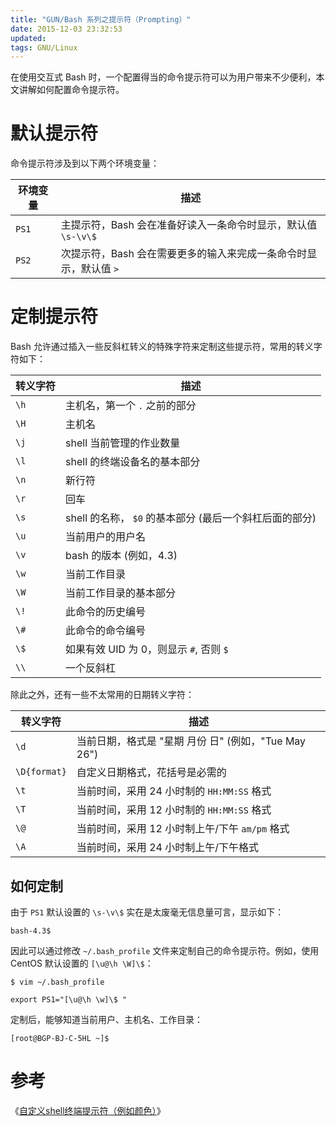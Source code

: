 ```yaml
---
title: "GUN/Bash 系列之提示符（Prompting）"
date: 2015-12-03 23:32:53
updated: 
tags: GNU/Linux
---
```


在使用交互式 Bash 时，一个配置得当的命令提示符可以为用户带来不少便利，本文讲解如何配置命令提示符。

# 默认提示符

命令提示符涉及到以下两个环境变量：

| 环境变量  | 描述                                     |
| ----- | -------------------------------------- |
| `PS1` | 主提示符，Bash 会在准备好读入一条命令时显示，默认值 `\s-\v\$` |
| `PS2` | 次提示符，Bash 会在需要更多的输入来完成一条命令时显示，默认值 `>`  |

# 定制提示符

Bash 允许通过插入一些反斜杠转义的特殊字符来定制这些提示符，常用的转义字符如下：

| 转义字符 | 描述                                  |
| ---- | ----------------------------------- |
| `\h` | 主机名，第一个 `.` 之前的部分                   |
| `\H` | 主机名                                 |
| `\j` | shell 当前管理的作业数量                     |
| `\l` | shell 的终端设备名的基本部分                   |
| `\n` | 新行符                                 |
| `\r` | 回车                                  |
| `\s` | shell 的名称， `$0` 的基本部分 (最后一个斜杠后面的部分) |
| `\u` | 当前用户的用户名                            |
| `\v` | bash 的版本 (例如，4.3)                   |
| `\w` | 当前工作目录                              |
| `\W` | 当前工作目录的基本部分                         |
| `\!` | 此命令的历史编号                            |
| `\#` | 此命令的命令编号                            |
| `\$` | 如果有效 UID 为 0，则显示 `#`, 否则 `$`        |
| `\\` | 一个反斜杠                               |

除此之外，还有一些不太常用的日期转义字符：

| 转义字符         | 描述                                   |
| ------------ | ------------------------------------ |
| `\d`         | 当前日期，格式是 "星期 月份 日" (例如，"Tue May 26") |
| `\D{format}` | 自定义日期格式，花括号是必需的                      |
| `\t`         | 当前时间，采用 24 小时制的 `HH:MM:SS` 格式        |
| `\T`         | 当前时间，采用 12 小时制的 `HH:MM:SS` 格式        |
| `\@`         | 当前时间，采用 12 小时制上午/下午 `am/pm` 格式       |
| `\A`         | 当前时间，采用 24 小时制上午/下午格式                |

## 如何定制

由于 `PS1` 默认设置的 `\s-\v\$` 实在是太废毫无信息量可言，显示如下：

```
bash-4.3$
```

因此可以通过修改 `~/.bash_profile` 文件来定制自己的命令提示符。例如，使用 CentOS 默认设置的 `[\u@\h \W]\$`：

```
$ vim ~/.bash_profile

export PS1="[\u@\h \w]\$ "
```

定制后，能够知道当前用户、主机名、工作目录：

```
[root@BGP-BJ-C-5HL ~]$
```
# 参考

《[自定义shell终端提示符（例如颜色）](http://www.cnblogs.com/lienhua34/p/5018119.html)》
